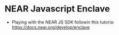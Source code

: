 # NEAR Javascript Enclave

- Playing with the NEAR JS SDK followin this tutoria: https://docs.near.org/develop/enclave
